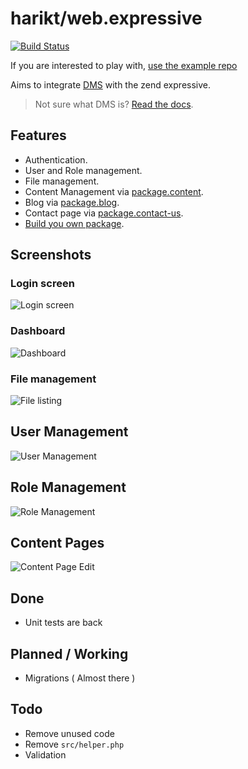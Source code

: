 # harikt/web.expressive

[![Build Status](https://travis-ci.org/harikt/web.expressive.png?branch=master)](https://travis-ci.org/harikt/web.expressive)

If you are interested to play with, [use the example repo](https://github.com/harikt/dms-expressive-example#usage)

Aims to integrate [DMS](https://github.com/dms-org/) with the zend expressive.

> Not sure what DMS is? [Read the docs](http://dms-docs.readthedocs.io/).

## Features

* Authentication.
* User and Role management.
* File management.
* Content Management via [package.content](https://github.com/dms-org/package.content/).
* Blog via [package.blog](https://github.com/dms-org/package.blog/).
* Contact page via [package.contact-us](https://github.com/dms-org/package.contact-us).
* [Build you own package](http://dms-docs.readthedocs.io/en/latest/docs/your-first-app.html).

## Screenshots

### Login screen

![Login screen](https://user-images.githubusercontent.com/120454/30545763-333ca896-9ca8-11e7-99d0-063318b53bb4.png)

### Dashboard

![Dashboard](https://user-images.githubusercontent.com/120454/30545618-c6ac84a8-9ca7-11e7-9f59-ee4f011462f1.png)

### File management

![File listing](https://user-images.githubusercontent.com/120454/30545477-5bf11c64-9ca7-11e7-864d-630872f8ebb8.png)

## User Management

![User Management](https://user-images.githubusercontent.com/120454/30545472-55d60150-9ca7-11e7-90e1-4a28d522ba56.png)

## Role Management

![Role Management](https://user-images.githubusercontent.com/120454/30545525-7fbca17c-9ca7-11e7-8c8a-403ce1dcecb1.png)

## Content Pages

![Content Page Edit](https://user-images.githubusercontent.com/120454/30545343-f0c297b0-9ca6-11e7-94ea-23d4080e07c9.png)

## Done

* Unit tests are back

## Planned / Working

* Migrations ( Almost there )

## Todo

* Remove unused code
* Remove `src/helper.php`
* Validation
